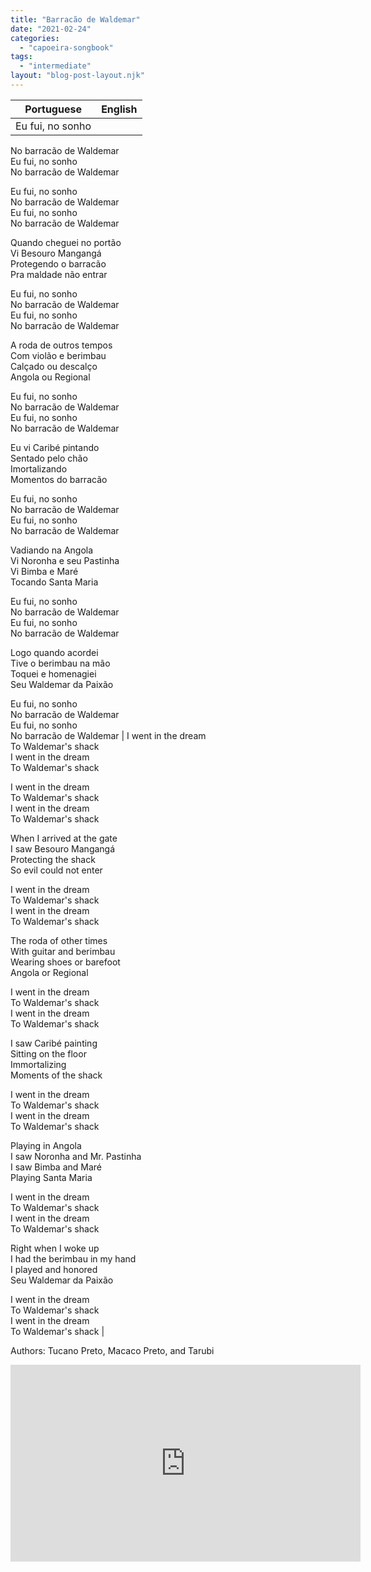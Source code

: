```yaml
---
title: "Barracão de Waldemar"
date: "2021-02-24"
categories: 
  - "capoeira-songbook"
tags: 
  - "intermediate"
layout: "blog-post-layout.njk"
---
```


| Portuguese | English |
| --- | --- |
| Eu fui, no sonho  
No barracão de Waldemar  
Eu fui, no sonho  
No barracão de Waldemar  
  
Eu fui, no sonho  
No barracão de Waldemar  
Eu fui, no sonho  
No barracão de Waldemar  
  
Quando cheguei no portão  
Vi Besouro Mangangá  
Protegendo o barracão  
Pra maldade não entrar  
  
Eu fui, no sonho  
No barracão de Waldemar  
Eu fui, no sonho  
No barracão de Waldemar  
  
A roda de outros tempos  
Com violão e berimbau  
Calçado ou descalço  
Angola ou Regional  
  
Eu fui, no sonho  
No barracão de Waldemar  
Eu fui, no sonho  
No barracão de Waldemar  
  
Eu vi Caribé pintando  
Sentado pelo chão  
Imortalizando  
Momentos do barracão  
  
Eu fui, no sonho  
No barracão de Waldemar  
Eu fui, no sonho  
No barracão de Waldemar  
  
Vadiando na Angola  
Vi Noronha e seu Pastinha  
Vi Bimba e Maré  
Tocando Santa Maria  
  
Eu fui, no sonho  
No barracão de Waldemar  
Eu fui, no sonho  
No barracão de Waldemar  
  
Logo quando acordei  
Tive o berimbau na mão  
Toquei e homenagiei  
Seu Waldemar da Paixão  
  
Eu fui, no sonho  
No barracão de Waldemar  
Eu fui, no sonho  
No barracão de Waldemar | I went in the dream  
To Waldemar's shack  
I went in the dream  
To Waldemar's shack  
  
I went in the dream  
To Waldemar's shack  
I went in the dream  
To Waldemar's shack  
  
When I arrived at the gate  
I saw Besouro Mangangá  
Protecting the shack  
So evil could not enter  
  
I went in the dream  
To Waldemar's shack  
I went in the dream  
To Waldemar's shack  
  
The roda of other times  
With guitar and berimbau  
Wearing shoes or barefoot  
Angola or Regional  
  
I went in the dream  
To Waldemar's shack  
I went in the dream  
To Waldemar's shack  
  
I saw Caribé painting  
Sitting on the floor  
Immortalizing  
Moments of the shack  
  
I went in the dream  
To Waldemar's shack  
I went in the dream  
To Waldemar's shack  
  
Playing in Angola  
I saw Noronha and Mr. Pastinha  
I saw Bimba and Maré  
Playing Santa Maria  
  
I went in the dream  
To Waldemar's shack  
I went in the dream  
To Waldemar's shack  
  
Right when I woke up  
I had the berimbau in my hand  
I played and honored  
Seu Waldemar da Paixão  
  
I went in the dream  
To Waldemar's shack  
I went in the dream  
To Waldemar's shack |

<figcaption>

Authors: Tucano Preto, Macaco Preto, and Tarubi

</figcaption>

<iframe width="560" height="315" src="https://www.youtube.com/embed/pCqVUq5_RgU" title="YouTube video player" frameborder="0" allow="accelerometer; autoplay; clipboard-write; encrypted-media; gyroscope; picture-in-picture" allowfullscreen></iframe>
